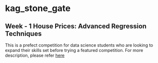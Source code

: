 # kag_stone_gate
## Week - 1 House Prices: Advanced Regression Techniques 
This is a prefect competition for data science students who are looking to expand their skills set before trying a featured competition. For more description, please refer [here](https://www.kaggle.com/c/house-prices-advanced-regression-techniques)


